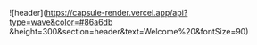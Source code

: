![header](https://capsule-render.vercel.app/api?type=wave&color=#86a6db
&height=300&section=header&text=Welcome%20&fontSize=90)
